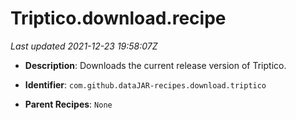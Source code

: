 # Triptico.download.recipe

_Last updated 2021-12-23 19:58:07Z_

- **Description**: Downloads the current release version of Triptico.

- **Identifier**: `com.github.dataJAR-recipes.download.triptico`

- **Parent Recipes**: `None`